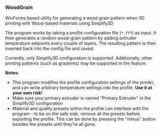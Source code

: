 ### WoodGrain

WinForms based utility for generating a wood grain pattern when 3D printing with Wood-based materials using Simplify3D

The program works by taking a profile configuration file (`*.fff`) as input. It then generates a random wood-grain pattern by adding extruder temperature setpoints every couple of layers. The resulting pattern is then inserted back into the config file and saved.

Currently, only Simplify3D configuration is supported. Additionally, other printing patterns (such as gradients) may be supported in the feature.

**Notes:**
* This program modifies the profile configuration settings of the printer, and can write arbitrary temperature settings into the profile. **Use it at your own risk!**
* Make sure your primary extruder is named "Primary Extruder" in the Simplify3D configuration
* Material and quality presets within the profile can interfere with the program - to be on the safe side, remove all the presets before exporting the profile. This can be done by pressing the "minus" button besides the presets until they're all gone.
